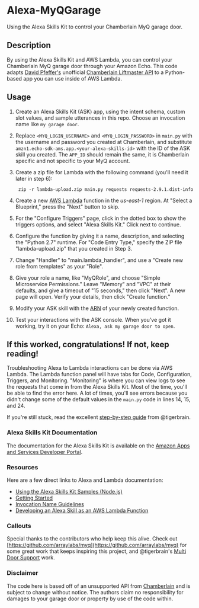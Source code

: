 # Alexa-MyQGarage
Using the Alexa Skills Kit to control your Chamberlain MyQ garage door.

## Description
By using the Alexa Skills Kit and AWS Lambda, you can control your Chamberlain MyQ garage door through your Amazon Echo.
This code adapts [David Pfeffer's](https://github.com/pfeffed) unofficial [Chamberlain Liftmaster API](http://docs.unofficialliftmastermyq.apiary.io/) to a Python-based app you can use inside of AWS Lambda.

## Usage
1. Create an Alexa Skills Kit (ASK) app, using the intent schema, custom slot values, and sample utterances in this repo. Choose an invocation name like `my garage door`.
2. Replace `<MYQ_LOGIN_USERNAME>` and `<MYQ_LOGIN_PASSWORD>` in `main.py` with the username and password you created at Chamberlain, and substitute `amzn1.echo-sdk-ams.app.<your-alexa-skills-id>` with the ID of the ASK skill you created. The `APP_ID` should remain the same, it is Chamberlain specific and not specific to your MyQ account.
3. Create a zip file for Lambda with the following command  (you'll need it later in step 6):

        zip -r lambda-upload.zip main.py requests requests-2.9.1.dist-info

4. Create a new [AWS Lambda](https://console.aws.amazon.com/lambda/home?region=us-east-1) function in the _us-east-1_ region. At "Select a Blueprint," press the "Next" button to skip.
5. For the "Configure Triggers" page, click in the dotted box to show the triggers options, and select "Alexa Skills Kit." Click next to continue.
6. Configure the function by giving it a name, description, and selecting the "Python 2.7" runtime. For "Code Entry Type," specify the ZIP file "lambda-upload.zip" that you created in Step 3.
7. Change "Handler" to "main.lambda_handler", and use a "Create new role from templates" as your "Role".
8. Give your role a name, like "MyQRole", and choose "Simple Microservice Permissions." Leave "Memory" and "VPC" at their defaults, and give a timeout of "15 seconds," then click "Next". A new page will open. Verify your details, then click "Create function."
9. Modify your ASK skill with the [ARN](http://docs.aws.amazon.com/general/latest/gr/aws-arns-and-namespaces.html) of your newly created function.
10. Test your interactions with the ASK console. When you've got it working, try it on your Echo: `Alexa, ask my garage door to open`.

## If this worked, congratulations! If not, keep reading!
Troubleshooting Alexa to Lambda interactions can be done via AWS Lambda. The Lambda function panel will have tabs for Code, Configuration, Triggers, and Monitoring. "Monitoring" is where you can view logs to see the requests that come in from the Alexa Skills Kit. Most of the time, you'll be able to find the error here. A lot of times, you'll see errors because you didn't change some of the default values in the `main.py` code in lines 14, 15, and 24.

If you're still stuck, read the excellent [step-by-step guide](https://github.com/jbnunn/Alexa-MyQGarage/blob/master/StepByStepInstructions) from @tigerbrain.

### Alexa Skills Kit Documentation
The documentation for the Alexa Skills Kit is available on the [Amazon Apps and Services Developer Portal](https://developer.amazon.com/appsandservices/solutions/alexa/alexa-skills-kit/).

### Resources
Here are a few direct links to Alexa and Lambda documentation:

- [Using the Alexa Skills Kit Samples (Node.js)](https://github.com/amzn/alexa-skills-kit-js)
- [Getting Started](https://developer.amazon.com/appsandservices/solutions/alexa/alexa-skills-kit/getting-started-guide)
- [Invocation Name Guidelines](https://developer.amazon.com/public/solutions/alexa/alexa-skills-kit/docs/choosing-the-invocation-name-for-an-alexa-skill)
- [Developing an Alexa Skill as an AWS Lambda Function](https://developer.amazon.com/appsandservices/solutions/alexa/alexa-skills-kit/docs/developing-an-alexa-skill-as-a-lambda-function)

### Callouts

Special thanks to the contributors who help keep this alive. Check out [https://github.com/arraylabs/myq](https://github.com/arraylabs/myq) for some great work that keeps inspiring this project, and @tigerbrain's [Multi Door Support](https://github.com/tigerbrain/Alexa-MyQ-WithMultiDoorSupport) work.

### Disclaimer

The code here is based off of an unsupported API from [Chamberlain](http://www.chamberlain.com/) and is subject to change without notice. The authors claim no responsibility for damages to your garage door or property by use of the code within.
